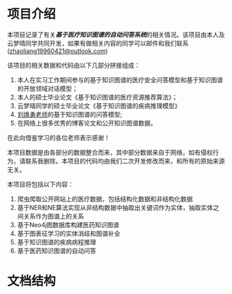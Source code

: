 # 项目介绍

本项目记录了有关***基于医疗知识图谱的自动问答系统***的相关情况。该项目由本人及云梦晴同学共同开发，如果有做相关内容的同学可以邮件和我们联系(zhaoliang19960421@outlook.com)

该项目的相关数据和代码由以下几部分拼接组成：

1. 本人在实习工作期间参与的基于知识图谱的医疗安全问答模型和基于知识图谱的开放领域对话模型；
2. 本人的硕士毕业论文《基于知识图谱的医疗资源推荐算法》；
3. 云梦晴同学的硕士毕业论文《基于知识图谱的疾病推理模型》
3. [刘焕勇老师](https://github.com/liuhuanyong/QASystemOnMedicalKG)的基于知识图谱的问答模型;
4. 在网络上很多优秀的博客论文和公开知识图谱数据。

在此向借鉴学习的各位老师表示感谢！

本项目数据是由各部分的数据整合而来，其中部分数据来自于网络，如有侵权行为，请联系我删除。本项目的代码均由我们二次开发修改而来，和所有的原始来源无关。

本项目将包括以下内容：
1. 爬虫爬取公开网站上的医疗数据，包括结构化数据和非结构化数据
2. 基于NER和NE算法实现从非结构数据中抽取出关键词作为实体，抽取实体之间关系作为图谱上的关系
3. 基于Neo4j图数据库构建医药知识图谱
4. 基于图表征学习的实体消歧和图谱补全
5. 基于知识图谱的疾病病程推理
6. 基于医药知识图谱的自动问答

# 文档结构
